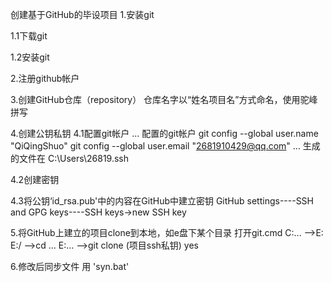 创建基于GitHub的毕设项目
1.安装git

1.1下载git

1.2安装git


2.注册github帐户

3.创建GitHub仓库（repository）
仓库名字以“姓名项目名”方式命名，使用驼峰拼写

4.创建公钥私钥
4.1配置git帐户
...
配置的git帐户
git config --global user.name "QiQingShuo"
git config --global user.email "2681910429@qq.com"
...
生成的文件在
C:\Users\26819\.ssh

4.2创建密钥

4.3将公钥‘id_rsa.pub'中的内容在GitHub中建立密钥
GitHub settings----SSH and GPG keys----SSH keys->new SSH key

5.将GitHub上建立的项目clone到本地，如e盘下某个目录
打开git.cmd
   C:...  -->E:
   E:/   -->cd ...
   E:...  -->git clone (项目ssh私钥)
                    yes
   
6.修改后同步文件
用 'syn.bat'
